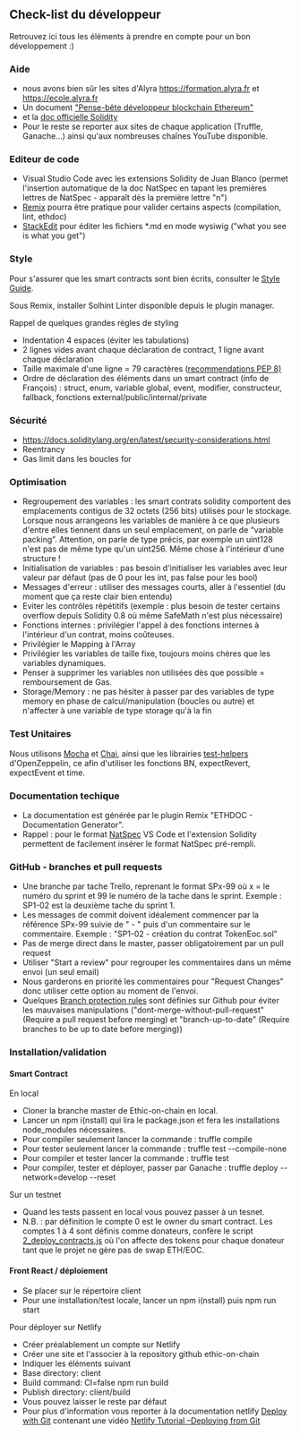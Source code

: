 ## Check-list du développeur
Retrouvez ici tous les éléments à prendre en compte pour un bon développement :)

### Aide
* nous avons bien sûr les sites d'Alyra https://formation.alyra.fr et https://ecole.alyra.fr
* Un document ["Pense-bête développeur blockchain Ethereum"](https://docs.google.com/document/d/17FUzrPW_LjoH9YJoLACvE7UJj0F0vDZ4nDfwoZ7oPXw/edit#heading=h.v5jr2g4v1tgh)
* et la [doc officielle Solidity](https://docs.soliditylang.org/en/latest/)
* Pour le reste se reporter aux sites de chaque application (Truffle, Ganache...) ainsi qu'aux nombreuses chaînes YouTube disponible.

### Editeur de code
* Visual Studio Code avec les extensions Solidity de Juan Blanco (permet l'insertion automatique de la doc NatSpec en tapant les premières lettres de NatSpec - apparaît dès la première lettre "n")
* [Remix](http://remix.ethereum.org/) pourra être pratique pour valider certains aspects (compilation, lint, ethdoc)
* [StackEdit](https://stackedit.io/app#) pour éditer les fichiers *.md en mode wysiwig ("what you see is what you get")

### Style
Pour s'assurer que les smart contracts sont bien écrits, consulter le [Style Guide](https://docs.soliditylang.org/en/latest/style-guide.html).

Sous Remix, installer Solhint Linter disponible depuis le plugin manager.

Rappel de quelques grandes règles de styling
* Indentation 4 espaces (éviter les tabulations)
* 2 lignes vides avant chaque déclaration de contract, 1 ligne avant chaque déclaration
* Taille maximale d'une ligne = 79 caractères ([recommendations PEP 8)](https://www.python.org/dev/peps/pep-0008/#maximum-line-length)
* Ordre de déclaration des éléments dans un smart contract (info de François) : struct, enum, variable global, event, modifier, constructeur, fallback, fonctions external/public/internal/private

### Sécurité
* https://docs.soliditylang.org/en/latest/security-considerations.html
* Reentrancy
* Gas limit dans les boucles for

### Optimisation
* Regroupement des variables : les smart contrats solidity comportent des emplacements contigus de 32 octets (256 bits) utilisés pour le stockage. Lorsque nous arrangeons les variables de manière à ce que plusieurs d'entre elles tiennent dans un seul emplacement, on parle de “variable packing”. Attention, on parle de type précis, par exemple un uint128 n'est pas de même type qu'un uint256. Même chose à l'intérieur d'une structure !
* Initialisation de variables : pas besoin d'initialiser les variables avec leur valeur par défaut (pas de 0 pour les int, pas false pour les bool)
* Messages d'erreur : utiliser des messages courts, aller à l'essentiel (du moment que ça reste clair bien entendu)
* Eviter les contrôles répétitifs (exemple : plus besoin de tester certains overflow depuis Solidity 0.8 où même SafeMath n'est plus nécessaire)
* Fonctions internes : privilégier l'appel à des fonctions internes à l'intérieur d'un contrat, moins coûteuses.
* Privilégier le Mapping à l'Array
* Privilégier les variables de taille fixe, toujours moins chères que les variables dynamiques.
* Penser à supprimer les variables non utilisées dès que possible = remboursement de Gas.
* Storage/Memory : ne pas hésiter à passer par des variables de type memory en phase de calcul/manipulation (boucles ou autre) et n'affecter à une variable de type storage qu'à la fin

### Test Unitaires
Nous utilisons [Mocha](https://mochajs.org/) et [Chai](https://www.chaijs.com/), ainsi que les librairies [test-helpers](https://docs.openzeppelin.com/test-helpers) d'OpenZeppelin, ce afin d'utiliser les fonctions BN, expectRevert, expectEvent et time.

### Documentation techique
* La documentation est générée par le plugin Remix "ETHDOC - Documentation Generator".
* Rappel : pour le format [NatSpec](https://docs.soliditylang.org/en/latest/natspec-format.html) VS Code et l'extension Solidity permettent de facilement insérer le format NatSpec pré-rempli.

### GitHub - branches et pull requests
* Une branche par tache Trello, reprenant le format SPx-99 où x = le numéro du sprint et 99 le numéro de la tache dans le sprint. Exemple : SP1-02 est la deuxième tache du sprint 1.
* Les messages de commit doivent idéalement commencer par la référence SPx-99 suivie de " - " puis d'un commentaire sur le commentaire. Exemple : "SP1-02 - création du contrat TokenEoc.sol"
* Pas de merge direct dans le master, passer obligatoirement par un pull request
* Utiliser "Start a review" pour regrouper les commentaires dans un même envoi (un seul email)
* Nous garderons en priorité les commentaires pour "Request Changes" donc utiliser cette option au moment de l'envoi.
* Quelques [Branch protection rules](https://github.com/ethiconchain/ethic-on-chain/settings/branches) sont définies sur Github pour éviter les mauvaises manipulations ("dont-merge-without-pull-request" (Require a pull request before merging) et "branch-up-to-date" (Require branches to be up to date before merging))

### Installation/validation

#### Smart Contract

En local
* Cloner la branche master de Ethic-on-chain en local.
* Lancer un npm i(nstall) qui lira le package.json et fera les installations node_modules nécessaires.
* Pour compiler seulement lancer la commande : truffle compile
* Pour tester seulement lancer la commande : truffle test --compile-none
* Pour compiler et tester lancer la commande : truffle test
* Pour compiler, tester et déployer, passer par Ganache : truffle deploy --network=develop --reset

Sur un testnet
* Quand les tests passent en local vous pouvez passer à un tesnet.
* N.B. : par définition le compte 0 est le owner du smart contract. Les comptes 1 à 4 sont définis comme donateurs, confère le script [2_deploy_contracts.js](migrations/2_deploy_contracts.js) où l'on affecte des tokens pour chaque donateur tant que le projet ne gère pas de swap ETH/EOC.

#### Front React / déploiement
* Se placer sur le répertoire client
* Pour une installation/test locale, lancer un npm i(nstall) puis npm run start

Pour déployer sur Netlify
* Créer préalablement un compte sur Netlify
* Créer une site et l'associer à la repository github ethic-on-chain
* Indiquer les éléments suivant
* Base directory: client
* Build command: CI=false npm run build
* Publish directory: client/build
* Vous pouvez laisser le reste par défaut
* Pour plus d'information vous reporter à la documentation netlify [Deploy with Git](https://docs.netlify.com/site-deploys/create-deploys/) contenant une vidéo [Netlify Tutorial –Deploying from Git](https://www.youtube.com/watch?v=4h8B080Mv4U&t=105s)
